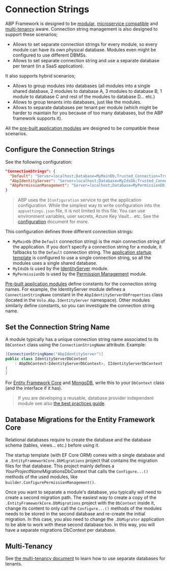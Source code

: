 # Connection Strings

ABP Framework is designed to be [modular](Module-Development-Basics.md), [microservice compatible](Microservice-Architecture.md) and [multi-tenancy](Multi-Tenancy.md) aware. Connection string management is also designed to support these scenarios;

* Allows to set separate connection strings for every module, so every module can have its own physical database. Modules even might be configured to use different DBMSs.
* Allows to set separate connection string and use a separate database per tenant (in a SaaS application).

It also supports hybrid scenarios;

* Allows to group modules into databases (all modules into a single shared database, 2 modules to database A, 3 modules to database B, 1 module to database C and rest of the modules to database D... etc.)
* Allows to group tenants into databases, just like the modules.
* Allows to separate databases per tenant per module (which might be harder to maintain for you because of too many databases, but the ABP framework supports it).

All the [pre-built application modules](Modules/Index.md) are designed to be compatible these scenarios.

## Configure the Connection Strings

See the following configuration:

````json
"ConnectionStrings": {
  "Default": "Server=localhost;Database=MyMainDb;Trusted_Connection=True;",
  "AbpIdentityServer": "Server=localhost;Database=MyIdsDb;Trusted_Connection=True;",
  "AbpPermissionManagement": "Server=localhost;Database=MyPermissionDb;Trusted_Connection=True;"
}
````

> ABP uses the `IConfiguration` service to get the application configuration. While the simplest way to write configuration into the `appsettings.json` file, it is not limited to this file. You can use environment variables, user secrets, Azure Key Vault... etc. See the [configuration](Configuration.md) document for more.

This configuration defines three different connection strings:

* `MyMainDb` (the `Default` connection string) is the main connection string of the application. If you don't specify a connection string for a module, it fallbacks to the `Default` connection string. The [application startup template](Startup-Templates/Application.md) is configured to use a single connection string, so all the modules uses a single shared database.
* `MyIdsDb` is used by the [IdentityServer](Modules/IdentityServer.md) module.
* `MyPermissionDb` is used by the [Permission Management](Modules/Permission-Management.md) module.

[Pre-built application modules](Modules/Index.md) define constants for the connection string names. For example, the IdentityServer module defines a ` ConnectionStringName ` constant in the ` AbpIdentityServerDbProperties ` class (located in the ` Volo.Abp.IdentityServer ` namespace). Other modules similarly define constants, so you can investigate the connection string name.

## Set the Connection String Name

A module typically has a unique connection string name associated to its `DbContext` class using the `ConnectionStringName` attribute. Example:

````csharp
[ConnectionStringName("AbpIdentityServer")]
public class IdentityServerDbContext
    : AbpDbContext<IdentityServerDbContext>, IIdentityServerDbContext
{
}
````

For [Entity Framework Core](Entity-Framework-Core.md) and [MongoDB](MongoDB.md), write this to your `DbContext` class (and the interface if it has).

> If you are developing a reusable, database provider independent module see also [the best practices guide](Best-Practices/Index.md).

## Database Migrations for the Entity Framework Core

Relational databases require to create the database and the database schema (tables, views... etc.) before using it.

The startup template (with EF Core ORM) comes with a single database and a `.EntityFrameworkCore.DbMigrations` project that contains the migration files for that database. This project mainly defines a *YourProjectName*MigrationsDbContext that calls the `Configure...()` methods of the used modules, like `builder.ConfigurePermissionManagement()`.

Once you want to separate a module's database, you typically will need to create a second migration path. The easiest way to create a copy of the `.EntityFrameworkCore.DbMigrations` project with the `DbContext` inside it, change its content to only call the `Configure...()` methods of the modules needs to be stored in the second database and re-create the initial migration. In this case, you also need to change the `.DbMigrator` application to be able to work with these second database too. In this way, you will have a separate migrations DbContext per database.

## Multi-Tenancy

See [the multi-tenancy document](Multi-Tenancy.md) to learn how to use separate databases for tenants.